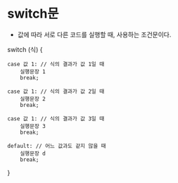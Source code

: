 # switch문

- 값에 따라 서로 다른 코드를 실행할 때, 사용하는 조건문이다.

switch (식) {

    case 값 1: // 식의 결과가 값 1일 때
        실행문장 1
        break;

    case 값 1: // 식의 결과가 값 2일 때
        실행문장 2
        break;

    case 값 1: // 식의 결과가 값 3일 때
        실행문장 3
        break;

    default: // 어느 값과도 같지 않을 때
        실행문장 d
        break;

}